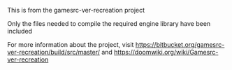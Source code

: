 This is from the gamesrc-ver-recreation project

Only the files needed to compile the required engine library have been included

For more information about the project, visit https://bitbucket.org/gamesrc-ver-recreation/build/src/master/ and https://doomwiki.org/wiki/Gamesrc-ver-recreation